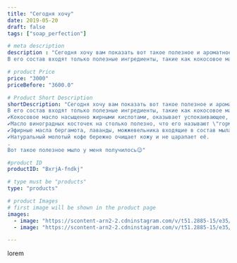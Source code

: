 ```yaml
---
title: "Сегодня хочу"
date: 2019-05-20
draft: false
tags: ["soap_perfection"]

# meta description
description : "Сегодня хочу вам показать вот такое полезное и ароматное мыло//-скраб😍
В его состав входят только полезные ингредиенты, такие как кокосовое масло, масло виногра"

# product Price
price: "3000"
priceBefore: "3600.0"

# Product Short Description
shortDescription: "Сегодня хочу вам показать вот такое полезное и ароматное мыло//-скраб😍
В его состав входят только полезные ингредиенты, такие как кокосовое масло, масло виноградной косточки, эфирные масла бергамота, лаванды, можжевельника, а так же натуральный кофе. .
✔️Кокосовое масло насыщенно жирными кислотами, оказывает успокаивающее, расслабляющее действие на человека. Является наилучшим натуральным средством для ежедневного ухода за кожей.
✔️Масло виноградных косточек на столько полезно, что его называют \"гормон молодости\", оно богато микроэлементами и витаминами, обогощает кожу и делает её здоровой.
✔️Эфирные масла бергамота, лаванды, можжевельника входящие в состав мыла, дарят аромат свежести, увлажняют кожу, и делают её бархатистой!
✔️Натуральный молотый кофе бережно очищает кожу и не царапает её.
.
Вот такое полезное мыло у меня получилось😉"

#product ID
productID: "BxrjA-fndkj"

# type must be "products"
type: "products"

# product Images
# first image will be shown in the product page
images:
  - image: "https://scontent-arn2-2.cdninstagram.com/v/t51.2885-15/e35/60360489_162933801402017_5730903806870423430_n.jpg?se=7&tp=1&_nc_ht=scontent-arn2-2.cdninstagram.com&_nc_cat=105&_nc_ohc=ldU4A3qdmtUAX-7MyZy&ccb=7-4&oh=ed9f6c6268c334f75621b076c44e91c3&oe=60848D9F&ig_cache_key=MjA0Nzg4NDQ0Mzg0ODIzNzgyNw%3D%3D.2-ccb7-4"
  - image: "https://scontent-arn2-2.cdninstagram.com/v/t51.2885-15/e35/61251867_682824075480024_3626400410859265860_n.jpg?se=7&tp=1&_nc_ht=scontent-arn2-2.cdninstagram.com&_nc_cat=100&_nc_ohc=NBwtWUvTQnsAX-WHfkD&ccb=7-4&oh=39dd1259c0703cf0af92dc8be91821c5&oe=60817C9F&ig_cache_key=MjA0Nzg4NDQ0Mzg2NDg2NzQ4OA%3D%3D.2-ccb7-4"

---
```

lorem

